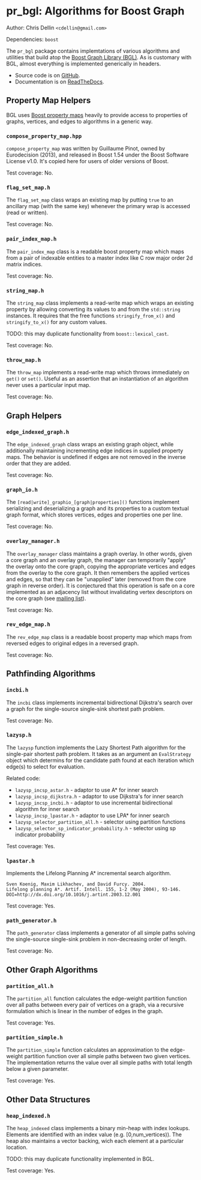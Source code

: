 pr_bgl: Algorithms for Boost Graph
==================================

Author: Chris Dellin `<cdellin@gmail.com>`

Dependencies: `boost`

The `pr_bgl` package contains implemtations of various algorithms and utilities that build atop the [Boost Graph Library (BGL)][bgl].  As is customary with BGL, almost everything is implemented generically in headers.

* Source code is on [GitHub][github-sourcecode].
* Documentation is on [ReadTheDocs][rtd-documentation].

Property Map Helpers
--------------------

BGL uses [Boost property maps][property-map] heavily to provide access to properties of graphs, vertices, and edges to algorithms in a generic way.

### `compose_property_map.hpp`

`compose_property_map` was written by Guillaume Pinot, owned by Eurodecision (2013), and released in Boost 1.54 under the Boost Software License v1.0.  It's copied here for users of older versions of Boost.

Test coverage: No.

### `flag_set_map.h`

The `flag_set_map` class wraps an existing map by putting `true` to an ancillary map (with the same key) whenever the primary wrap is accessed (read or written).

Test coverage: No.

### `pair_index_map.h`

The `pair_index_map` class is a readable boost property map which maps from a pair of indexable entities to a master index like C row major order 2d matrix indices.

Test coverage: No.

### `string_map.h`

The `string_map` class implements a read-write map which wraps an existing property by allowing converting its values to and from the `std::string` instances.  It requires that the free functions `stringify_from_x()` and `stringify_to_x()` for any custom values.

TODO: this may duplicate functionality from `boost::lexical_cast`.

Test coverage: No.

### `throw_map.h`

The `throw_map` implements a read-write map which throws immediately on `get()` or `set()`.  Useful as an assertion that an instantiation of an algorithm never uses a particular input map.

Test coverage: No.

Graph Helpers
-------------

### `edge_indexed_graph.h`

The `edge_indexed_graph` class wraps an existing graph object, while additionally maintaining incrementing edge indices in supplied property maps.  The behavior is undefined if edges are not removed in the inverse order that they are added.

Test coverage: No.

### `graph_io.h`

The `[read|write]_graphio_[graph|properties]()` functions implement serializing and deserializing a graph and its properties to a custom textual graph format, which stores vertices, edges and properties one per line.

Test coverage: No.

### `overlay_manager.h`

The `overlay_manager` class maintains a graph overlay.  In other words, given a core graph and an overlay graph, the manager can temporarily "apply" the overlay onto the core graph, copying the appropriate vertices and edges from the overlay to the core graph.  It then remembers the applied vertices and edges, so that they can be "unapplied" later (removed from the core graph in reverse order).  It is conjectured that this operation is safe on a core implemented as an adjacency list without invalidating vertex descriptors on the core graph (see [mailing list][bgl-list-remove]).

Test coverage: No.

### `rev_edge_map.h`

The `rev_edge_map` class is a readable boost property map which maps from reversed edges to original edges in a reversed graph.

Test coverage: No.

Pathfinding Algorithms
----------------------

### `incbi.h`

The `incbi` class implements incremental bidirectional
Dijkstra's search over a graph for the single-source
single-sink shortest path problem.

Test coverage: No.

### `lazysp.h`

The `lazysp` function implements the Lazy Shortest Path algorithm for the single-pair shortest path problem.  It takes as an argument an `EvalStrategy` object which determins for the candidate path found at each iteration which edge(s) to select for evaluation.

Related code:

* `lazysp_incsp_astar.h` - adaptor to use A* for inner search
* `lazysp_incsp_dijkstra.h` - adaptor to use Dijkstra's for inner search
* `lazysp_incsp_incbi.h` - adaptor to use incremental bidirectional algorithm for inner search
* `lazysp_incsp_lpastar.h` - adaptor to use LPA* for inner search
* `lazysp_selector_partition_all.h` - selector using partition functions
* `lazysp_selector_sp_indicator_probability.h` - selector using sp indicator probability

Test coverage: Yes.

### `lpastar.h`

Implements the Lifelong Planning A* incremental search algorithm.

    Sven Koenig, Maxim Likhachev, and David Furcy. 2004.
    Lifelong planning A*. Artif. Intell. 155, 1-2 (May 2004), 93-146.
    DOI=http://dx.doi.org/10.1016/j.artint.2003.12.001

Test coverage: Yes.

### `path_generator.h`

The `path_generator` class implements a generator of all simple paths solving the single-source single-sink problem in non-decreasing order of length.

Test coverage: No.

Other Graph Algorithms
----------------------

### `partition_all.h`

The `partition_all` function calculates the edge-weight partition function over all paths between every pair of vertices on a graph, via a recursive formulation which is linear in the number of edges in the graph.  

Test coverage: Yes.

### `partition_simple.h`

The `partition_simple` function calculates an approximation to the edge-weight partition function over all simple paths between two given vertices.  The implementation returns the value over all simple paths with total length below a given parameter.

Test coverage: Yes.

Other Data Structures
---------------------

### `heap_indexed.h`

The `heap_indexed` class implements a binary min-heap with index lookups.  Elements are identified with an index value (e.g. [0,num_vertices)).  The heap also maintains a vector backing, wich each element at a particular location.

TODO: this may duplicate functionality implemented in BGL.

Test coverage: Yes.

[bgl]: http://boost.org/doc/libs/release/libs/graph/
[bgl-list-remove]: http://lists.boost.org/boost-users/2015/08/84850.php
[github-sourcecode]: https://github.com/personalrobotics/lemur/tree/master/pr_bgl/
[property-map]: http://www.boost.org/doc/libs/1_59_0/libs/property_map/
[rtd-documentation]: http://lemur-planning.readthedocs.org/en/latest/pr_bgl/
